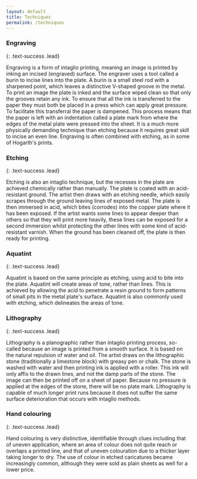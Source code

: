 ```yaml
---
layout: default
title: Techniques
permalink: /techniques
---
```

### Engraving
{: .text-success .lead}

Engraving is a form of intaglio printing, meaning an image is printed by inking an incised (engraved) surface. The engraver uses a tool called a burin to incise lines into the plate. A burin is a small steel rod with a sharpened point, which leaves a distinctive V-shaped groove in the metal. To print an image the plate is inked and the surface wiped clean so that only the grooves retain any ink. To ensure that all the ink is transferred to the paper they must both be placed in a press which can apply great pressure. To facilitate this transferral the paper is dampened. This process means that the paper is left with an indentation called a plate mark from where the edges of the metal plate were pressed into the sheet. It is a much more physically demanding technique than etching because it requires great skill to incise an even line. Engraving is often combined with etching, as in some of Hogarth's prints.

###  Etching
{: .text-success .lead}

Etching is also an intaglio technique, but the recesses in the plate are achieved chemically rather than manually. The plate is coated with an acid-resistant ground. The artist then draws with an etching needle, which easily scrapes through the ground leaving lines of exposed metal. The plate is then immersed in acid, which bites (corrodes) into the copper plate where it has been exposed. If the artist wants some lines to appear deeper than others so that they will print more heavily, these lines can be exposed for a second immersion whilst protecting the other lines with some kind of acid-resistant varnish. When the ground has been cleaned off, the plate is then ready for printing.

### Aquatint
{: .text-success .lead}

Aquatint is based on the same principle as etching, using acid to bite into the plate. Aquatint will create areas of tone, rather than lines. This is achieved by allowing the acid to penetrate a resin ground to form patterns of small pits in the metal plate's surface. Aquatint is also commonly used with etching, which delineates the areas of tone.

### Lithography
{: .text-success .lead}

Lithography is a planographic rather than intaglio printing process, so-called because an image is printed from a smooth surface. It is based on the natural repulsion of water and oil. The artist draws on the lithographic stone (traditionally a limestone block) with greasy pen or chalk. The stone is washed with water and then printing ink is applied with a roller. This ink will only affix to the drawn lines, and not the damp parts of the stone. The image can then be printed off on a sheet of paper. Because no pressure is applied at the edges of the stone, there will be no plate mark. Lithography is capable of much longer print runs because it does not suffer the same surface deterioration that occurs with intaglio methods.

### Hand colouring
{: .text-success .lead}

Hand colouring is very distinctive, identifiable through clues including that of uneven application, where an area of colour does not quite reach or overlaps a printed line, and that of uneven colouration due to a thicker layer taking longer to dry. The use of colour in etched caricatures became increasingly common, although they were sold as plain sheets as well for a lower price.

